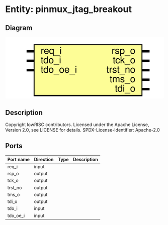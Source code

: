 # Entity: pinmux_jtag_breakout

## Diagram

![Diagram](pinmux_jtag_breakout.svg "Diagram")
## Description

Copyright lowRISC contributors.
 Licensed under the Apache License, Version 2.0, see LICENSE for details.
 SPDX-License-Identifier: Apache-2.0
 
## Ports

| Port name | Direction | Type | Description |
| --------- | --------- | ---- | ----------- |
| req_i     | input     |      |             |
| rsp_o     | output    |      |             |
| tck_o     | output    |      |             |
| trst_no   | output    |      |             |
| tms_o     | output    |      |             |
| tdi_o     | output    |      |             |
| tdo_i     | input     |      |             |
| tdo_oe_i  | input     |      |             |
